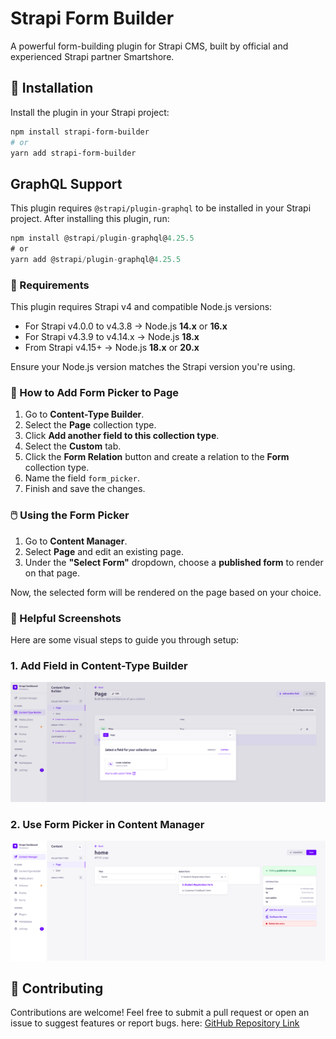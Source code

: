 # Strapi Form Builder

A powerful form-building plugin for Strapi CMS, built by official and experienced Strapi partner Smartshore.

## 🚀 Installation

Install the plugin in your Strapi project:

```bash
npm install strapi-form-builder
# or
yarn add strapi-form-builder

```

## GraphQL Support

This plugin requires `@strapi/plugin-graphql` to be installed in your Strapi project.
After installing this plugin, run:

```js
npm install @strapi/plugin-graphql@4.25.5
# or
yarn add @strapi/plugin-graphql@4.25.5
```

### 🔧 Requirements

This plugin requires Strapi v4 and compatible Node.js versions:

- For Strapi v4.0.0 to v4.3.8 → Node.js **14.x** or **16.x**
- For Strapi v4.3.9 to v4.14.x → Node.js **18.x**
- From Strapi v4.15+ → Node.js **18.x** or **20.x**

Ensure your Node.js version matches the Strapi version you're using.

### 📑 How to Add Form Picker to Page

1. Go to **Content-Type Builder**.
2. Select the **Page** collection type.
3. Click **Add another field to this collection type**.
4. Select the **Custom** tab.
5. Click the **Form Relation** button and create a relation to the **Form** collection type.
6. Name the field `form_picker`.
7. Finish and save the changes.

### 🖱️ Using the Form Picker

1. Go to **Content Manager**.
2. Select **Page** and edit an existing page.
3. Under the **"Select Form"** dropdown, choose a **published form** to render on that page.

Now, the selected form will be rendered on the page based on your choice.

### 📸 Helpful Screenshots

Here are some visual steps to guide you through setup:

### 1. Add Field in Content-Type Builder

![Add Field](https://github.com/vivek-smartshore/strapi-plugin-npm/blob/main/docs/screenshots/content-type-builder.png?raw=true)

### 2. Use Form Picker in Content Manager

![Use Form Picker](https://github.com/vivek-smartshore/strapi-plugin-npm/blob/main/docs/screenshots/select-form.png?raw=true)

## 🤝 Contributing

Contributions are welcome! Feel free to submit a pull request or open an issue to suggest features or report bugs.
here: [GitHub Repository Link](https://github.com/vivek-smartshore/strapi-plugin-npm)
